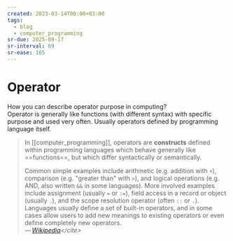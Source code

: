 ```yaml
---
created: 2023-03-14T00:00+03:00
tags:
  - blog
  - computer_programming
sr-due: 2025-09-17
sr-interval: 69
sr-ease: 165
---
```


# Operator

How you can describe operator purpose in computing?
<br class="f">
Operator is generally like functions (with different syntax) with specific purpose and used very often. Usually operators defined by programming language itself.

> In [[computer_programming]], operators are **constructs** defined within programming languages which behave generally like ==functions==, but which differ syntactically or semantically.
>
> Common simple examples include arithmetic (e.g. addition with `+`), comparison (e.g. "greater than" with `>`), and logical operations (e.g. AND, also written `&&` in some languages). More involved examples include assignment (usually `=` or `:=`), field access in a record or object (usually `.`), and the scope resolution operator (often `::` or `.`). Languages usually define a set of built-in operators, and in some cases allow users to add new meanings to existing operators or even define completely new operators.\
> — <cite>[Wikipedia](https://en.wikipedia.org/wiki/Operator_(computer_programming))</cite>
